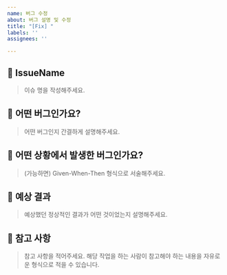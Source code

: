```yaml
---
name: 버그 수정
about: 버그 설명 및 수정
title: "[Fix] "
labels: ''
assignees: ''

---
```


## 📝 IssueName
> 이슈 명을 작성해주세요.

## 📝 어떤 버그인가요?
> 어떤 버그인지 간결하게 설명해주세요.

## 📝 어떤 상황에서 발생한 버그인가요?
> (가능하면) Given-When-Then 형식으로 서술해주세요.

## 📝 예상 결과
> 예상했던 정상적인 결과가 어떤 것이었는지 설명해주세요.

## 📝 참고 사항
> 참고 사항을 적어주세요. 해당 작업을 하는 사람이 참고해야 하는 내용을 자유로운 형식으로 적을 수 있습니다.
<!-- 레퍼런스, 스크린샷 등을 넣어 주세요. -->
